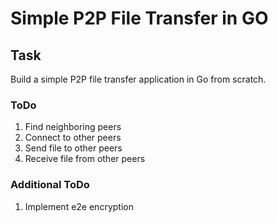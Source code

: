 # Simple P2P File Transfer in GO


## Task

Build a simple P2P file transfer application in Go from scratch.
### ToDo
1. Find neighboring peers
2. Connect to other peers
3. Send file to other peers
4. Receive file from other peers

### Additional ToDo
1. Implement e2e encryption




